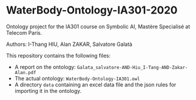 # WaterBody-Ontology-IA301-2020

Ontology project for the IA301 course on Symbolic AI, Mastère Specialisé at Telecom Paris.

Authors: I-Thang HIU, Alan ZAKAR, Salvatore Galatà

This repository contains the following files:
 - A report on the ontology: `Galata_salvatore-AND-Hiu_I-Tang-AND-Zakar-Alan.pdf`
 - The actual ontology: `WaterBody-Ontology-IA301.owl`
 - A directory `data` containing an excel data file and the json rules for importing it in the ontology.
